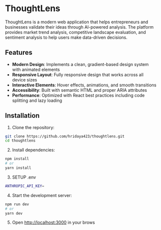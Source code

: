 # ThoughtLens

ThoughtLens is a modern web application that helps entrepreneurs and businesses validate their ideas through AI-powered analysis. The platform provides market trend analysis, competitive landscape evaluation, and sentiment analysis to help users make data-driven decisions.

## Features

- **Modern Design**: Implements a clean, gradient-based design system with animated elements
- **Responsive Layout**: Fully responsive design that works across all device sizes
- **Interactive Elements**: Hover effects, animations, and smooth transitions
- **Accessibility**: Built with semantic HTML and proper ARIA attributes
- **Performance**: Optimized with React best practices including code splitting and lazy loading

## Installation

1. Clone the repository:
```bash
git clone https://github.com/hridaya423/thoughtlens.git
cd thoughtlens
```

2. Install dependencies:
```bash
npm install
# or
yarn install
```

3. SETUP .env
```bash
ANTHROPIC_API_KEY=
```

4. Start the development server:
```bash
npm run dev
# or
yarn dev
```

5. Open [http://localhost:3000](http://localhost:3000) in your brows